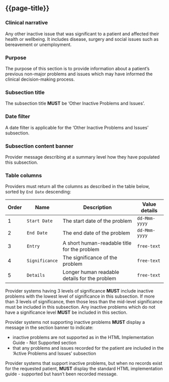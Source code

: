 ## {{page-title}}

### Clinical narrative

Any other inactive issue that was significant to a patient and affected their health or wellbeing. It includes disease, surgery and social issues such as bereavement or unemployment.

### Purpose

The purpose of this section is to provide information about a patient’s previous non-major problems and issues which may have informed the clinical decision-making process.

### Subsection title

The subsection title **MUST** be ‘Other Inactive Problems and Issues’.

### Date filter

A date filter is applicable for the ‘Other Inactive Problems and Issues’ subsection.

### Subsection content banner

Provider message describing at a summary level how they have populated this subsection.

### Table columns

Providers must return all the columns as described in the table below, sorted by `End Date` descending:

| Order | Name | Description | Value details |
| --- | --- | --- | --- |
| 1   | `Start Date` | The start date of the problem | `dd-Mmm-yyyy` |
| 2   | `End Date` | The end date of the problem | `dd-Mmm-yyyy` |
| 3   | `Entry` | A short human-readable title for the problem | `free-text` |
| 4   | `Significance` | The significance of the problem | `free-text` |
| 5   | `Details` | Longer human readable details for the problem | `free-text` |

Provider systems having 3 levels of significance **MUST** include inactive problems with the lowest level of significance in this subsection. If more than 3 levels of significance, then those less than the mid-level significance must be included in this subsection. Any inactive problems which do not have a significance level **MUST** be included in this section.

Provider systems not supporting inactive problems **MUST** display a message in the section banner to indicate:

- inactive problems are not supported as in the HTML Implementation Guide - Not Supported section
- that any problems and issues recorded for the patient are included in the ‘Active Problems and Issues’ subsection

Provider systems that support inactive problems, but when no records exist for the requested patient, **MUST** display the standard HTML implementation guide - supported but hasn’t been recorded message.